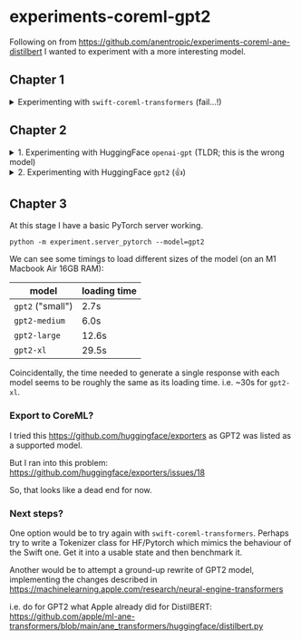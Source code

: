# experiments-coreml-gpt2

Following on from https://github.com/anentropic/experiments-coreml-ane-distilbert I wanted to experiment with a more interesting model.

## Chapter 1
<details>
<summary>Experimenting with <code>swift-coreml-transformers</code> (fail...!)</summary>

https://github.com/huggingface/swift-coreml-transformers

The CoreML versions of these models aren't uploaded to Huggingface Hub, so we need to manually fetch them from the GitHub repo above.

`gpt2-512.mlmodel` has 341M parameters ([maybe?](https://github.com/huggingface/swift-coreml-transformers/issues/19#issuecomment-1493061055)) making it roughly equivalent to GPT-2-Medium (355M params).

Two other sizes are provided: `gpt2-256.mlmodel` (similar to base GPT2 "small") and `gpt2-64-12.mlmodel` (smaller than any OpenAI GPT2 model).

Even the smallest, `gpt2-64-12.mlmodel` takes 3 minutes to load (!) Now I appreciate why everyone uses notebooks...

We soon run into problems - since the .mlmodel is derived from a from-scratch rewrite of GPT2 in Swift, there seem to be some differences.

- the HF tokenizer gives inputs with `input_ids` and `attention_mask` arrays, but the mlmodel expects `input_ids` and `position_ids`. I guessed the latter are equivalent, but not sure.
- it looks like the tokenizer vocab is different between the [Swift-CoreML](https://github.com/huggingface/swift-coreml-transformers/blob/079477b014f3a416914888d829460c1a571556b3/Resources/gpt2-vocab.json) implementation and the [usual one](https://huggingface.co/openai-gpt/raw/main/tokenizer.json).  I think this explains the nonsense I got when trying to decode the `output_logits`.
- Because it's in Swift I can't easily use their tokenizer for this, I want to use a Huggingface one

It seems like my best bet is to ignore this repo (which hasn't been touched since 2019, and so will not have any ANE-friendly optimisations anyway) and instead use `coremltools` to convert an original OpenAI GPT2 model to coreml format.
</details>

## Chapter 2
<details>
<summary>1. Experimenting with HuggingFace <code>openai-gpt</code> (TLDR; this is the wrong model)</summary>

I first tried the model at https://huggingface.co/openai-gpt

Just experimenting in ipython console at first, I tried the "how to use this model in PyTorch" example code:

```python
from transformers import OpenAIGPTTokenizer, OpenAIGPTModel
import torch

tokenizer = OpenAIGPTTokenizer.from_pretrained("openai-gpt")
model = OpenAIGPTModel.from_pretrained("openai-gpt")

inputs = tokenizer("Hello, my dog is cute", return_tensors="pt")
outputs = model(**inputs)

last_hidden_states = outputs.last_hidden_state
```

Firstly, this loads pleasingly fast, especially compared to the 3 minute nightmare of the swift-coreml-transformers.

It's not clear what `last_hidden_states` represents, but I assumed maybe it contains token ids that can be decoded back to string via the tokenizer. I did not quickly find any instructions via Google, I asked ChatGPT but it started going round in circles giving me recipes that didn't work - usually a sign I'm on the wrong track.

Meanwhile Im aware I'm ignoring the more obvious code example above it:

```python
from transformers import pipeline, set_seed
generator = pipeline('text-generation', model='openai-gpt')
set_seed(42)
generator("Hello, I'm a language model,", max_length=30, num_return_sequences=5)
```

It works but gives low-quality completions, such as:

> Hello, I'm a language model,

> he said, when i was finished.'ah well,'said the man,'that's

The reason is likely found in this message that printed when we initialised the pipeline:

> Some weights of OpenAIGPTLMHeadModel were not initialized from the model checkpoint at openai-gpt and are newly initialized: ['position_ids']
> You should probably TRAIN this model on a down-stream task to be able to use it for predictions and inference.

I'd originally picked this model because it sounded more 'official'. Actually now I am thinking this is actually GPT-1 🤦🏻‍♂️🤦🏻‍♂️🤦🏻‍♂️
</details>

<details>
<summary>2. Experimenting with HuggingFace <code>gpt2</code> (👍)</summary>

### Generate something


Let's try the same with https://huggingface.co/gpt2 instead:

```python
from transformers import pipeline, set_seed
generator = pipeline('text-generation', model='gpt2')
set_seed(42)
generator("Hello, I'm a language model,", max_length=30, num_return_sequences=5)
```

> Hello, I'm a language model,

> I'm writing a new language for you. But first, I'd like to tell you about the language itself

Much better!

I believe this is the "small" 124M param version of the model, some related model names on HF are: `gpt2-medium`, `gpt2-large`, `gpt2-xl`.

It seems zippy enough that I'll probably try a larger one once I get things working.

There is also `distilgpt2` which [apparently](https://transformer.huggingface.co/model/distil-gpt2) _"weighs 37% less, and is twice as fast as its OpenAI counterpart, while keeping the same generative power"_. So that could be worth a try, though I think only "small" version exists.

### Towards converting to CoreML

So, I'm hoping to use the `coremltools` to convert the PyTorch GPT2 to a CoreML model, to compare how it runs.

It seems like I will need to look inside the pipeline.

I can see that the basic idea of decoding tokens was correct: https://github.com/huggingface/transformers/blob/main/src/transformers/pipelines/text_generation.py#L270

I don't find any mention of `last_hidden_states`, instead the model returns a key `generated_sequence`. I guess this is due to different way they call the model here: https://github.com/huggingface/transformers/blob/main/src/transformers/pipelines/text_generation.py#L251

From here we can work up a modified example:

```python
from transformers import GPT2Tokenizer, GPT2LMHeadModel

tokenizer = GPT2Tokenizer.from_pretrained('gpt2')
model = GPT2LMHeadModel.from_pretrained('gpt2')
text = "Hello, I'm a language model,"
encoded_input = tokenizer(text, return_tensors='pt')

generated_sequence = model.generate(
    input_ids=encoded_input['input_ids'],
    attention_mask=encoded_input['attention_mask'],
    max_length=30,
)
out_b = generated_sequence.shape[0]
in_b = encoded_input['input_ids'].shape[0]
generated_sequence = generated_sequence.reshape(
    in_b, out_b // in_b, *generated_sequence.shape[1:]
)

generated_sequence = generated_sequence[0].numpy().tolist()

records = [
    tokenizer.decode(
        sequence,
        skip_special_tokens=True,
        clean_up_tokenization_spaces=True,
    )
    for sequence in generated_sequence
]
print(records)
```

This gives us:

```python
["Hello, I'm a language model, not a programming language. I'm a language model. I'm a language model. I'm a language model"]
```

So it "works", but the generation quality is worse for some reason.

(I also tried with `num_return_sequences=5` but got "`ValueError: num_return_sequences has to be 1, but is 5 when doing greedy search.`"... not sure what that means)

I asked ChatGPT for help and it suggested I need to do "top-p sampling" and gave a modified code:

```python
from transformers import GPT2Tokenizer, GPT2LMHeadModel

tokenizer = GPT2Tokenizer.from_pretrained('gpt2')
model = GPT2LMHeadModel.from_pretrained('gpt2')

text = "Hello, I'm a language model,"
encoded_input = tokenizer(text, return_tensors='pt')

# Set the sampling parameters
temperature = 1.0
top_k = 0
top_p = 0.9

# Generate text
output_sequences = model.generate(
    input_ids=encoded_input['input_ids'],
    attention_mask=encoded_input['attention_mask'],
    max_length=30,
    temperature=temperature,
    top_k=top_k,
    top_p=top_p,
    repetition_penalty=1.0,
    do_sample=True,
    num_return_sequences=5,
)

# Decode generated text
generated_sequences = []
for generated_sequence in output_sequences:
    generated_sequence = generated_sequence.tolist()
    text = tokenizer.decode(generated_sequence, clean_up_tokenization_spaces=True)
    total_sequence = (
        text[len(tokenizer.decode(encoded_input['input_ids'][0], clean_up_tokenization_spaces=True)) :]
    )
    generated_sequences.append(total_sequence)

print(generated_sequences)
```

This actually worked perfectly (and also showed me how to return multiple answers from `generate`), it gives results like:

```
[' I\'m not speaking to your computer, I\'m speaking to your text."\n\nHe touched his yellow leather',
 ' so naturally I started to think about it and come up with the idea to write some models of a language called',
 " so once I learn python in this context I'm excited about python, the language I'm going to be using",
 " and I'm a saying unit. I'm drawing the game. It's a game in a very visual style",
 " not a language scientist. If the writing algorithms on the above logic weren't incorrect and the writers were really interested"]
 ```

I think these are not quite as good as the first output value from the pipeline still (_"I'm writing a new language for you. But first, I'd like to tell you about the language itself"_) but perhaps it's just a question of tweaking the parameters.

Some info about these parameters:
- https://docs.cohere.ai/docs/controlling-generation-with-top-k-top-p
- https://huggingface.co/blog/how-to-generate  
  this one also suggests some other `generate` params to try

Using `temperature=0.85`, `top_k=50` and `top-p=0.99` I can get output like:

```
[" one of the best ever. I've worked on writing a lot of languages. But I've also done a",
 " a language model of software. I think it's good for me, because I get to have this little little",
 " so I'm interested in the various types of languages and how they interact with each other. I think it's",
 ' not a science fiction or fantasy, so when you write a character and you want to change their brain function,',
 " I'm a framework for building applications for web servers. I wrote this in Java at the beginning, but now"]
```

These are looking good now!

### Will it be possible?

In the meantime I have seen there may be some problems converting GPT-2 to CoreML: https://discuss.huggingface.co/t/conversion-to-coreml-for-on-device-use/13284

I also found this: https://github.com/huggingface/exporters/

HF made a library for converting their `transformers` models to CoreML 👍🎉  It's about 1 year old at time of writing and still marked as WIP, but it sounds like exactly what I want.

We can see here that GPT2 (and DistilGPT2) are supported: https://github.com/huggingface/exporters/blob/main/MODELS.md

Unfortunately we need the `GPT2LMHeadModel` for text generation, which is supported with caveat "no `use_past`". We can [see here](https://github.com/huggingface/exporters#exporting-a-decoder-model) that that corresponds to the `use_cache` arg in HF `GPT2Config`.

The docs say:

> **`use_cache`** (`bool`, _optional_, defaults to `True`) — Whether or not the model should return the last key/values attentions (not used by all models).

Googling for what this means didn't turn up much. ChatGPT explained:

> If `use_cache` is set to `True`, the model will cache the previous hidden states and attention values generated during inference. This can significantly speed up inference on longer sequences since the model does not need to recompute the entire sequence for each forward pass. Instead, it only computes the new portion of the sequence that is being generated.
>
> However, if `use_cache` is set to `False`, the model will not use the cache during inference. This means that the model will need to recompute the entire sequence for each forward pass, which can be slower and more computationally expensive, especially for longer sequences.

This sounds to me like a 'forward pass' is the process of generating a new token.

If this plausible info is correct, and not a hallucination, then it suggests the model retains all its capabilities with `use_cache=False` but will run slower, increasingly so when generating longer outputs.

This looks like the way forward for now.

There is also: https://github.com/huggingface/optimum, which _"provides multiple tools to export and run optimized models on various ecosystems"_.  One of those is ONNX, which itself [provides CoreML support](https://onnxruntime.ai/docs/execution-providers/CoreML-ExecutionProvider.html) ...and the `optimum` ONNX provider has an FP16 option, which I think was one of the prerequisites for running on ANE. Something to look into.

See also https://github.com/huggingface/exporters/issues/8

</details>

## Chapter 3

At this stage I have a basic PyTorch server working.

```
python -m experiment.server_pytorch --model=gpt2
```

We can see some timings to load different sizes of the model (on an M1 Macbook Air 16GB RAM):

| model | loading time |
|-|-|
| `gpt2` ("small") |  2.7s |
| `gpt2-medium`    |  6.0s |
| `gpt2-large`     | 12.6s |
| `gpt2-xl`        | 29.5s |

Coincidentally, the time needed to generate a single response with each model seems to be roughly the same as its loading time. i.e. ~30s for `gpt2-xl`.

### Export to CoreML?

I tried this https://github.com/huggingface/exporters as GPT2 was listed as a supported model.

But I ran into this problem: https://github.com/huggingface/exporters/issues/18

So, that looks like a dead end for now.

### Next steps?

One option would be to try again with `swift-coreml-transformers`. Perhaps try to write a Tokenizer class for HF/Pytorch which mimics the behaviour of the Swift one. Get it into a usable state and then benchmark it.

Another would be to attempt a ground-up rewrite of GPT2 model, implementing the changes described in https://machinelearning.apple.com/research/neural-engine-transformers

i.e. do for GPT2 what Apple already did for DistilBERT:
https://github.com/apple/ml-ane-transformers/blob/main/ane_transformers/huggingface/distilbert.py

